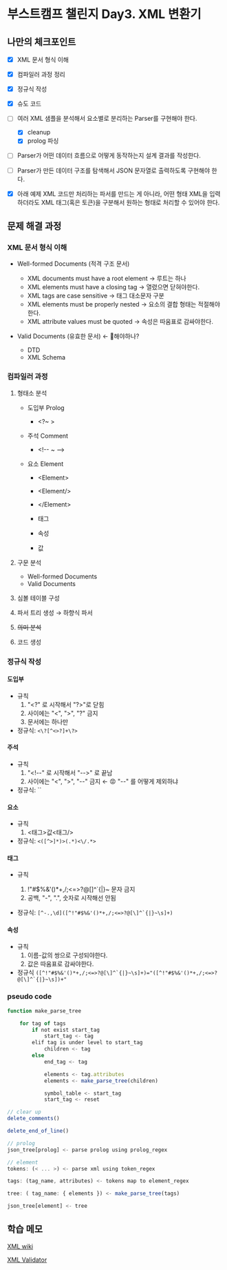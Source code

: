 # 부스트캠프 챌린지 Day3. XML 변환기

## 나만의 체크포인트

-   [x] XML 문서 형식 이해

-   [x] 컴파일러 과정 정리

-   [x] 정규식 작성

-   [x] 슈도 코드

-   [ ] 여러 XML 샘플을 분석해서 요소별로 분리하는 Parser를 구현해야 한다.

    -   [x] cleanup
    -   [x] prolog 파싱

-   [ ] Parser가 어떤 데이터 흐름으로 어떻게 동작하는지 설계 결과를 작성한다.

-   [ ] Parser가 만든 데이터 구조를 탐색해서 JSON 문자열로 출력하도록 구현해야 한다.

-   [x] 아래 예제 XML 코드만 처리하는 파서를 만드는 게 아니라, 어떤 형태 XML을 입력하더라도 XML 태그(혹은 토큰)을 구분해서 원하는 형태로 처리할 수 있어야 한다.

## 문제 해결 과정

### XML 문서 형식 이해

-   Well-formed Documents (적격 구조 문서)

    -   XML documents must have a root element &rightarrow; 루트는 하나
    -   XML elements must have a closing tag &rightarrow; 열렸으면 닫혀야한다.
    -   XML tags are case sensitive &rightarrow; 태그 대소문자 구분
    -   XML elements must be properly nested &rightarrow; 요소의 결합 형태는 적절해야한다.
    -   XML attribute values must be quoted &rightarrow; 속성은 따움표로 감싸야한다.

-   Valid Documents (유효한 문서) &leftarrow; 🤔해야하나?
    -   DTD
    -   XML Schema

### 컴파일러 과정

1. 형태소 분석

    - 도입부 Prolog
        - \<?~ >
    - 주석 Comment
        - \<!-- ~ -->
    - 요소 Element

        - \<Element></Element>
        - \<Element/>
        - \</Element>

        - 태그
        - 속성
        - 값

2. 구문 분석
    - Well-formed Documents
    - Valid Documents
3. 심볼 테이블 구성
4. 파서 트리 생성 &rightarrow; 하향식 파서
5. ~~의미 분석~~
6. 코드 생성

### 정규식 작성

#### 도입부

-   규칙
    1.  "\<?" 로 시작해서 "\?>"로 닫힘
    2.  사이에는 "<", ">", "?" 금지
    3.  문서에는 하나만
-   정규식: `<\?[^<>?]+\?>`

#### 주석

-   규칙
    1. "\<!--" 로 시작해서 "-->" 로 끝남
    2. 사이에는 "<", ">", "--" 금지 &leftarrow; 😡 "--" 를 어떻게 제외하냐
-   정규식: ``

#### 요소

-   규칙
    1.  <태그>값<태그/>
-   정규식: `<([^>]*)>(.*)<\/.*>`

#### 태그

-   규칙

    1.  !"#$%&'()\*+,/;<=>?@[\]^`{|}~ 문자 금지
    2.  공백, "-", ".", 숫자로 시작해선 안됨

-   정규식: `` [^-.,\d]([^!"#$%&'()*+,/;<=>?@[\]^`{|}~\s]+) ``

#### 속성

-   규칙
    1. 이름-값의 쌍으로 구성되야한다.
    2. 값은 따움표로 감싸야한다.
-   정규식 `` ([^!"#$%&'()*+,/;<=>?@[\]^`{|}~\s]+)="([^!"#$%&'()*+,/;<=>?@[\]^`{|}~\s])+" ``

### pseudo code

```js
function make_parse_tree

    for tag of tags
        if not exist start_tag
            start_tag <- tag
        elif tag is under level to start_tag
            children <- tag
        else
            end_tag <- tag

            elements <- tag.attributes
            elements <- make_parse_tree(children)

            symbol_table <- start_tag
            start_tag <- reset

// clear up
delete_comments()

delete_end_of_line()

// prolog
json_tree[prolog] <- parse prolog using prolog_regex

// element
tokens: (< ... >) <- parse xml using token_regex

tags: (tag_name, attributes) <- tokens map to element_regex

tree: ( tag_name: { elements }) <- make_parse_tree(tags)

json_tree[element] <- tree

```

## 학습 메모

[XML wiki](https://en.wikipedia.org/wiki/XML)

[XML Validator](https://www.w3schools.com/xml/xml_validator.asp)
